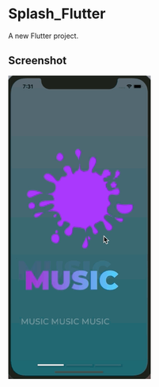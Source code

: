 # Splash_Flutter

A new Flutter project.


## Screenshot

![image](https://github.com/ly05010419/Splash_Flutter/blob/master/show.gif?raw=true)

